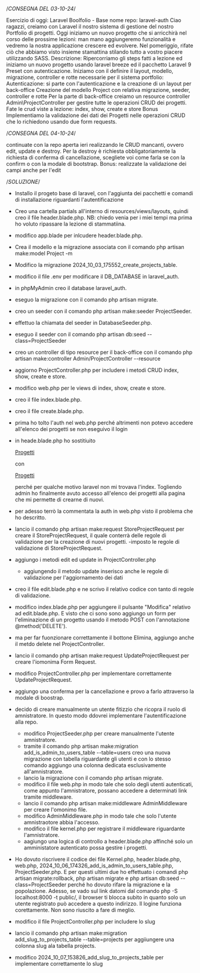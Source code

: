 /*CONSEGNA DEL 03-10-24*/

Esercizio di oggi: Laravel Boolfolio - Base
nome repo: laravel-auth
Ciao ragazzi, creiamo con Laravel il nostro sistema di gestione del nostro Portfolio di progetti. Oggi iniziamo un nuovo progetto che si arricchirà nel corso delle prossime lezioni: man mano aggiungeremo funzionalità e vedremo la nostra applicazione crescere ed evolvere. Nel pomeriggio, rifate ciò che abbiamo visto insieme stamattina stilando tutto a vostro piacere utilizzando SASS.
Descrizione: Ripercorriamo gli steps fatti a lezione ed iniziamo un nuovo progetto usando laravel breeze ed il pacchetto Laravel 9 Preset con autenticazione.
Iniziamo con il definire il layout, modello, migrazione, controller e rotte necessarie per il sistema portfolio:
Autenticazione: si parte con l'autenticazione e la creazione di un layout per back-office
Creazione del modello Project con relativa migrazione, seeder, controller e rotte
Per la parte di back-office creiamo un resource controller Admin\\ProjectController per gestire tutte le operazioni CRUD dei progetti.
Fate le crud viste a lezione: index, show, create e store
Bonus
Implementiamo la validazione dei dati dei Progetti nelle operazioni CRUD che lo richiedono usando due form requests.

/*CONSEGNA DEL 04-10-24*/

continuate con la repo aperta ieri realizzando le CRUD mancanti, ovvero edit, update e destroy. Per la destroy è richiesta obbligatoriamente la richiesta di conferma di cancellazione, scegliete voi come farla se con la confirm o con la modale di bootstrap.
Bonus: realizzate la validazione dei campi anche per l'edit


/*SOLUZIONE*/

- Installo il progeto base di laravel, con l'aggiunta dei pacchetti e comandi di installazione riguardanti l'autentificazione
- Creo una cartella partials all'interno di resources/views/layouts, quindi creo il file header.blade.php.
    NB: chiedo venia per i miei tempi ma prima ho voluto ripassare la lezione di stammatiina.
- modifico app.blade per inlcudere header.blade.php.
- Crea il modello e la migrazione associata con il comando php artisan make:model Project -m
- Modifico la migrazione 2024_10_03_175552_create_projects_table.
- modifico il file .env per modificare il DB_DATABASE in laravel_auth.
- in phpMyAdmin creo il database laravel_auth.
- eseguo la migrazione con il comando php artisan migrate.
- creo un seeder con il comando php artisan make:seeder ProjectSeeder.
- effettuo la chiamata del seeder in DatabaseSeeder.php.
- eseguo il seeder con il comando php artisan db:seed --class=ProjectSeeder
- creo un controller di tipo resource per il back-office con il comando php artisan make:controller Admin/ProjectController --resource
- aggiorno ProjectController.php per includere i metodi CRUD index, show, create e store.
- modifico web.php per le views di index, show, create e store.
- creo il file index.blade.php.
- creo il file create.blade.php.
- prima ho tolto l'auth nel web.php perché altrimenti non potevo accedere all'elenco dei progetti se non eseguivo il login
- in heade.blade.php ho sostitiuito 
    
    <a class="nav-link" href="{{ route('admin.projects.index') }}">Progetti</a>
    
    con
    
    <a class="nav-link" href="{{ route('projects.index') }}">Progetti</a>
  
  perché per qualche motivo laravel non mi trovava l'index. Togliendo admin ho finalmente avuto accesso all'elenco dei progetti alla pagina che mi permette di crearne di nuovi. 

- per adesso terrò la commentata la auth in web.php visto il problema che ho descritto.

- lancio il comando php artisan make:request StoreProjectRequest per creare il StoreProjectRequest, il quale conterrà delle regole di validazione per la creazione di nuovi progetti.
    -imposto le regole di validazione di StoreProjectRequest.
- aggiungo i metodi edit ed update in ProjectController.php
    - aggiungendo il metodo update inserisco anche le regole di validazione per l'aggiornamento dei dati
- creo il file edit.blade.php e ne scrivo il relativo codice con tanto di regole di validazione.
- modifico index.blade.php per aggiungere il pulsante "Modifica" relativo ad edit.blade.php. E visto che ci sono sono aggiungo un form per l'eliminazione di un progetto usando il metodo POST con l'annotazione @method('DELETE').
- ma per far fuonzionare correttamente il bottone Elimina, aggiungo anche il metdo delete nel ProjectController.
- lancio il comando php artisan make:request UpdateProjectRequest per creare l'iomonima Form Request.
- modifico ProjectController.php per implementare correttamente UpdateProjectRequest.
- aggiungo una conferma per la cancellazione e provo a farlo attraverso la modale di boostrap.
- decido di creare manualmente un utente fitizzio che ricopra il ruolo di amnistratore. In questo modo ddovrei implementare l'autentificazione alla repo.
    - modifico ProjectSeeder.php per creare manualmente l'utente amnistratore.
    - tramite il comando php artisan make:migration add_is_admin_to_users_table --table=users creo una nuova migrazione con tabella riguardante gli utenti e con lo stesso comando aggiungo una colonna dedicata esclusivamente all'amnistratore.
    - lancio la migrazione con il comando php artisan migrate.
    - modifico il file web.php in modo tale che solo degli utenti autenticati, come appunto l'amnistratore, possano accedere a determinati link tramite middleware.
    - lancio il comando php artisan make:middleware AdminMiddleware per creare l'omonimo file.
    - modifico AdminMiddleware.php in modo tale che solo l'utente amnistraotore abbia l'accesso.
    - modifico il file kernel.php per registrare il middleware riguardante l'amnistratore.
    - aagiungo una logica di controllo a header.blade.php affinché solo un amministatore autenticato possa gestire i progetti.
- Ho dovuto riscrivere il codice dei file Kernel.php, header.blade.php, web.php, 2024_10_06_174326_add_is_admin_to_users_table.php, ProjectSeeder.php. E per questi ultimi due ho effettuato i comandi php artisan migrate:rollback, php artisan migrate e php artisan db:seed --class=ProjectSeeder perché ho dovuto rifare la migrazione e la popolazione. Adesso, se vado sul link datomi dal comando php -S localhost:8000 -t public/, il browser ti blocca subito in quanto solo un utente registrato può accedere a questo indirizzo. Il logine funziona corettamente. Non sono riuscito a fare di meglio.
- modifico il file ProjectController.php per includere lo slug
- lancio il comando php artisan make:migration add_slug_to_projects_table --table=projects per aggiiungere una colonna slug ala tabella projects.
- modifico 2024_10_07_153826_add_slug_to_projects_table per implementare correttamente lo slug
